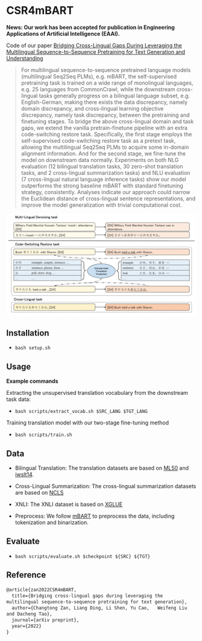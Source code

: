 
# CSR4mBART
**News: Our work has been accepted for publication in Engineering Applications of Artificial Intelligence (EAAI).**

Code of our paper [Bridging Cross-Lingual Gaps During Leveraging the Multilingual Sequence-to-Sequence Pretraining for Text Generation and Understanding](https://arxiv.org/abs/2204.07834)


> For multilingual sequence-to-sequence pretrained language models (multilingual Seq2Seq PLMs), e.g. mBART, the self-supervised pretraining task is trained on a wide range of monolingual languages, e.g. 25 languages from CommonCrawl, while the downstream cross-lingual tasks generally progress on a bilingual language subset, e.g. English-German, making there exists the data discrepancy, namely domain discrepancy, and cross-lingual learning objective discrepancy, namely task discrepancy, between the pretraining and finetuning stages. To bridge the above cross-lingual domain and task gaps, we extend the vanilla pretrain-finetune pipeline with an extra code-switching restore task. Specifically, the first stage employs the self-supervised code-switching restore task as a pretext task, allowing the multilingual Seq2Seq PLMs to acquire some in-domain alignment information. And for the second stage, we fine-tune the model on downstream data normally. Experiments on both NLG evaluation (12 bilingual translation tasks, 30 zero-shot translation tasks, and 2 cross-lingual summarization tasks) and NLU evaluation (7 cross-lingual natural language inference tasks) show our model outperforms the strong baseline mBART with standard finetuning strategy, consistently. Analyses indicate our approach could narrow the Euclidean distance of cross-lingual sentence representations, and improve the model generalization with trivial computational cost.

![Alt text](image.png)

## Installation
- `bash setup.sh`

## Usage
**Example commands**

Extracting the unsupervised translation vocabulary from the downstream task data: 
- `bash scripts/extract_vocab.sh $SRC_LANG $TGT_LANG`

Training translation model with our two-stage fine-tuning method
- `bash scripts/train.sh`

## Data
- Bilingual Translation: 
The translation datasets are based on [ML50](https://github.com/facebookresearch/fairseq/tree/main/examples/multilingual/data_scripts) and [iwslt14](https://github.com/facebookresearch/fairseq/blob/main/examples/translation/prepare-iwslt14.sh).

- Cross-Lingual Summarization: 
The cross-lingual summarization datasets are based on [NCLS](https://github.com/ZNLP/NCLS-Corpora)

- XNLI: 
The XNLI dataset is based on [XGLUE](https://github.com/microsoft/XGLUE)

- Preprocess: 
We follow [mBART](https://github.com/pytorch/fairseq/blob/master/examples/mbart/README.md) to preprocess the data, including tokenization and binarization. 

## Evaluate

- `bash scripts/evaluate.sh $checkpoint ${SRC} ${TGT}`

## Reference
```
@article{zan2022CSR4mBART,
  title={Bridging cross-lingual gaps during leveraging the multilingual sequence-to-sequence pretraining for text generation},
  author={Changtong Zan, Liang Ding, Li Shen, Yu Cao,   Weifeng Liu and Dacheng Tao},
  journal={arXiv preprint},
  year={2022}
}
```
